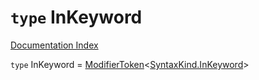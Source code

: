 # `type` InKeyword

[Documentation Index](../README.md)

`type` InKeyword = [ModifierToken](../interface.ModifierToken/README.md)\<[SyntaxKind.InKeyword](../enum.SyntaxKind/README.md#inkeyword--103)>